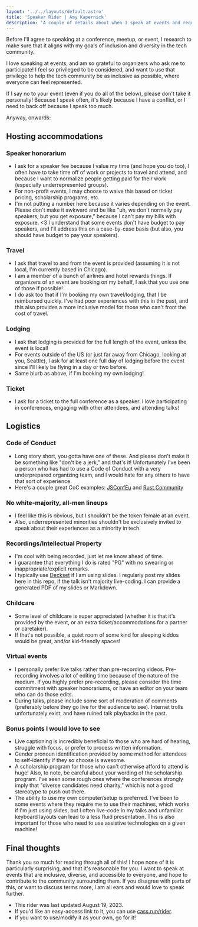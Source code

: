 ```yaml
---
layout: '../../layouts/default.astro'
title: 'Speaker Rider | Amy Kapernick'
description: 'A couple of details about when I speak at events and requirements for new speaking opportunities.'
---
```


Before I'll agree to speaking at a conference, meetup, or event, I research to make sure that it aligns with my goals of inclusion and diversity in the tech community.

I love speaking at events, and am so grateful to organizers who ask me to participate! I feel so privileged to be considered, and want to use that privilege to help the tech community be as inclusive as possible, where everyone can feel represented.

If I say no to your event (even if you do all of the below), please don't take it personally! Because I speak often, it's likely because I have a conflict, or I need to back off because I speak too much.

Anyway, onwards:

## Hosting accommodations

### Speaker honorarium

- I ask for a speaker fee because I value my time (and hope you do too), I often have to take time off of work or projects to travel and attend, and because I want to normalize people getting paid for their work (especially underrepresented groups).
- For non-profit events, I may choose to waive this based on ticket pricing, scholarship programs, etc.
- I'm not putting a number here because it varies depending on the event. Please don't make it awkward and be like "uh, we don't normally pay speakers, but you get exposure," because I can't pay my bills with exposure. <3 I understand that some events don't have budget to pay speakers, and I'll address this on a case-by-case basis (but also, you should have budget to pay your speakers).

### Travel

- I ask that travel to and from the event is provided (assuming it is not local, I'm currently based in Chicago).
- I am a member of a bunch of airlines and hotel rewards things. If organizers of an event are booking on my behalf, I ask that you use one of those if possible!
- I do ask too that if I'm booking my own travel/lodging, that I be reimbursed quickly. I've had poor experiences with this in the past, and this also provides a more inclusive model for those who can't front the cost of travel.

### Lodging

- I ask that lodging is provided for the full length of the event, unless the event is local!
- For events outside of the US (or just far away from Chicago, looking at you, Seattle), I ask for at least one full day of lodging before the event since I'll likely be flying in a day or two before.
- Same blurb as above, if I'm booking my own lodging!

### Ticket

- I ask for a ticket to the full conference as a speaker. I love participating in conferences, engaging with other attendees, and attending talks!

## Logistics

### Code of Conduct

- Long story short, you gotta have one of these. And please don't make it be something like "don't be a jerk," and that's it! Unfortunately I've been a person who has had to use a Code of Conduct with a very underprepared organizing team, and I would hate for any others to have that sort of experience.
- Here's a couple great CoC examples: [JSConfEu](https://2019.jsconf.eu/code-of-conduct/) and [Rust Community](https://www.rust-lang.org/policies/code-of-conduct)

### No white-majority, all-men lineups

- I feel like this is obvious, but I shouldn't be the token female at an event.
- Also, underrepresented minorities shouldn't be exclusively invited to speak about their experiences as a minority in tech.

### Recordings/Intellectual Property

- I'm cool with being recorded, just let me know ahead of time.
- I guarantee that everything I do is rated "PG" with no swearing or inappropriate/explicit remarks.
- I typically use [Deckset](https://www.deckset.com/) if I am using slides. I regularly post my slides here in this repo, if the talk isn't majority live-coding. I can provide a generated PDF of my slides or Markdown.

### Childcare

- Some level of childcare is super appreciated (whether it is that it's provided by the event, or an extra ticket/accommodations for a partner or caretaker).
- If that's not possible, a quiet room of some kind for sleeping kiddos would be great, and/or kid-friendly spaces!

### Virtual events

- I personally prefer live talks rather than pre-recording videos. Pre-recording involves a lot of editing time because of the nature of the medium. If you highly prefer pre-recording, please consider the time commitment with speaker honorariums, or have an editor on your team who can do those edits.
- During talks, please include some sort of moderation of comments (preferably before they go live for the audience to see). Internet trolls unfortunately exist, and have ruined talk playbacks in the past.

### Bonus points I would love to see

- Live captioning is incredibly beneficial to those who are hard of hearing, struggle with focus, or prefer to process written information.
- Gender pronoun identification provided by some method for attendees to self-identify if they so choose is awesome.
- A scholarship program for those who can't otherwise afford to attend is huge! Also, to note, be careful about your wording of the scholarship program. I've seen some rough ones where the conferences strongly imply that "diverse candidates need charity," which is not a good stereotype to push out there.
- The ability to use my own computer/setup is preferred. I've been to some events where they require me to use their machines, which works if I'm just using slides, but I often live-code in my talks and unfamiliar keyboard layouts can lead to a less fluid presentation. This is also important for those who need to use assistive technologies on a given machine!

## Final thoughts

Thank you so much for reading through all of this! I hope none of it is particularly surprising, and that it's reasonable for you. I want to speak at events that are inclusive, diverse, and accessible to everyone, and hope to contribute to the community surrounding them. If you disagree with parts of this, or want to discuss terms more, I am all ears and would love to speak further.

- This rider was last updated August 19, 2023.
- If you'd like an easy-access link to it, you can use [cass.run/rider](https://cass.run/rider).
- If you want to use/modify it as your own, go for it!